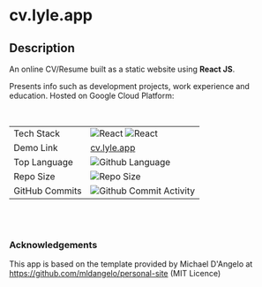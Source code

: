 # cv.lyle.app

## Description
An online CV/Resume built as a static website using <b>React JS</b>. 

Presents info such as development projects, work experience and education. Hosted on Google Cloud Platform:

<br />

|                |                                                                                                                                                                                                                                       |
|----------------|---------------------------------------------------------------------------------------------------------------------------------------------------------------------------------------------------------------------------------------|
| Tech Stack     | <div>![React](https://img.shields.io/badge/react-%2320232a.svg?style=for-the-badge&logo=react&logoColor=%2361DAFB) ![React](https://img.shields.io/badge/GoogleCloud-4285F4.svg?style=for-the-badge&logo=googlecloud&logoColor=white) |
| Demo Link      | [cv.lyle.app](https://cv.lyle.app)                                                                                                                                                                                                    |
| Top Language   | ![Github Language](https://img.shields.io/github/languages/top/lylio/cv.lyle.app?style=for-the-badge)                                                                                                                                 |
| Repo Size      | ![Repo Size](https://img.shields.io/github/repo-size/lylio/cv.lyle.app?style=for-the-badge)                                                                                                                                           |
| GitHub Commits | ![Github Commit Activity](https://img.shields.io/github/commit-activity/m/lylio/cv.lyle.app?style=for-the-badge)                                                                                                                      |

<br>
<br>

### Acknowledgements

This app is based on the template provided by Michael D'Angelo at https://github.com/mldangelo/personal-site (MIT Licence)

